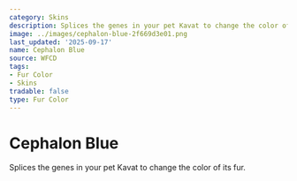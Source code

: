 ```yaml
---
category: Skins
description: Splices the genes in your pet Kavat to change the color of its fur.
image: ../images/cephalon-blue-2f669d3e01.png
last_updated: '2025-09-17'
name: Cephalon Blue
source: WFCD
tags:
- Fur Color
- Skins
tradable: false
type: Fur Color
---
```


# Cephalon Blue

Splices the genes in your pet Kavat to change the color of its fur.

